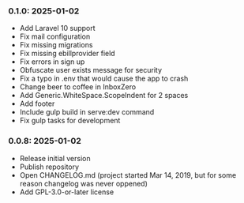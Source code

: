 ### 0.1.0: 2025-01-02

* Add Laravel 10 support
* Fix mail configuration
* Fix missing migrations
* Fix missing ebillprovider field
* Fix errors in sign up
* Obfuscate user exists message for security
* Fix a typo in .env that would cause the app to crash
* Change beer to coffee in InboxZero
* Add Generic.WhiteSpace.ScopeIndent for 2 spaces
* Add footer
* Include gulp build in serve:dev command
* Fix gulp tasks for development

### 0.0.8: 2025-01-02

* Release initial version
* Publish repository
* Open CHANGELOG.md (project started Mar 14, 2019, but for some reason changelog was never oppened)
* Add GPL-3.0-or-later license